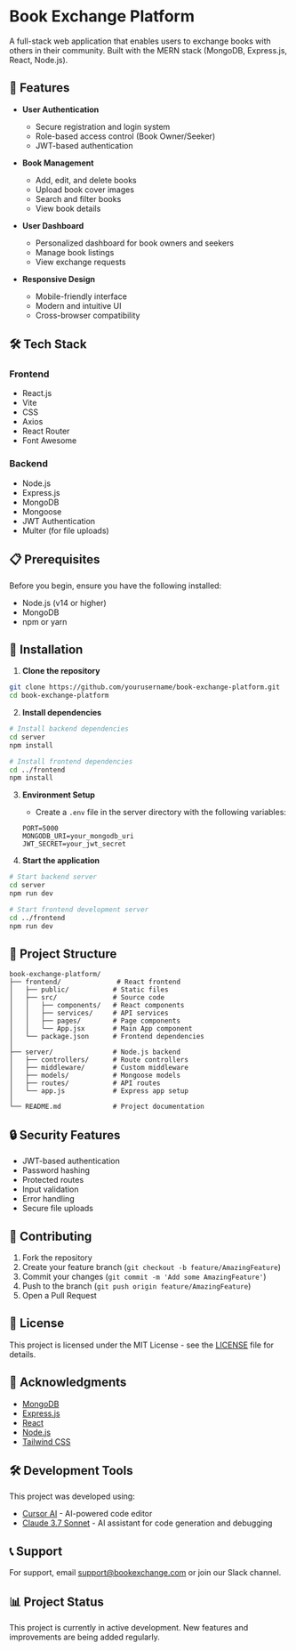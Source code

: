 # Book Exchange Platform

A full-stack web application that enables users to exchange books with others in their community. Built with the MERN stack (MongoDB, Express.js, React, Node.js).

## 🚀 Features

- **User Authentication**

  - Secure registration and login system
  - Role-based access control (Book Owner/Seeker)
  - JWT-based authentication

- **Book Management**

  - Add, edit, and delete books
  - Upload book cover images
  - Search and filter books
  - View book details

- **User Dashboard**

  - Personalized dashboard for book owners and seekers
  - Manage book listings
  - View exchange requests

- **Responsive Design**
  - Mobile-friendly interface
  - Modern and intuitive UI
  - Cross-browser compatibility

## 🛠️ Tech Stack

### Frontend

- React.js
- Vite
- CSS
- Axios
- React Router
- Font Awesome

### Backend

- Node.js
- Express.js
- MongoDB
- Mongoose
- JWT Authentication
- Multer (for file uploads)

## 📋 Prerequisites

Before you begin, ensure you have the following installed:

- Node.js (v14 or higher)
- MongoDB
- npm or yarn

## 🚀 Installation

1. **Clone the repository**

```bash
git clone https://github.com/yourusername/book-exchange-platform.git
cd book-exchange-platform
```

2. **Install dependencies**

```bash
# Install backend dependencies
cd server
npm install

# Install frontend dependencies
cd ../frontend
npm install
```

3. **Environment Setup**

   - Create a `.env` file in the server directory with the following variables:

   ```
   PORT=5000
   MONGODB_URI=your_mongodb_uri
   JWT_SECRET=your_jwt_secret
   ```

4. **Start the application**

```bash
# Start backend server
cd server
npm run dev

# Start frontend development server
cd ../frontend
npm run dev
```

## 📁 Project Structure

```
book-exchange-platform/
├── frontend/              # React frontend
│   ├── public/           # Static files
│   ├── src/              # Source code
│   │   ├── components/   # React components
│   │   ├── services/     # API services
│   │   ├── pages/        # Page components
│   │   └── App.jsx       # Main App component
│   └── package.json      # Frontend dependencies
│
├── server/               # Node.js backend
│   ├── controllers/      # Route controllers
│   ├── middleware/       # Custom middleware
│   ├── models/           # Mongoose models
│   ├── routes/           # API routes
│   └── app.js            # Express app setup
│
└── README.md             # Project documentation
```

## 🔒 Security Features

- JWT-based authentication
- Password hashing
- Protected routes
- Input validation
- Error handling
- Secure file uploads

## 🤝 Contributing

1. Fork the repository
2. Create your feature branch (`git checkout -b feature/AmazingFeature`)
3. Commit your changes (`git commit -m 'Add some AmazingFeature'`)
4. Push to the branch (`git push origin feature/AmazingFeature`)
5. Open a Pull Request

## 📝 License

This project is licensed under the MIT License - see the [LICENSE](LICENSE) file for details.

## 🙏 Acknowledgments

- [MongoDB](https://www.mongodb.com/)
- [Express.js](https://expressjs.com/)
- [React](https://reactjs.org/)
- [Node.js](https://nodejs.org/)
- [Tailwind CSS](https://tailwindcss.com/)

## 🛠️ Development Tools

This project was developed using:

- [Cursor AI](https://cursor.sh/) - AI-powered code editor
- [Claude 3.7 Sonnet](https://claude.ai/) - AI assistant for code generation and debugging

## 📞 Support

For support, email support@bookexchange.com or join our Slack channel.

## 📊 Project Status

This project is currently in active development. New features and improvements are being added regularly.
